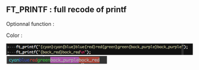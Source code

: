 FT_PRINTF : full recode of printf
----------------------------------------------------------------------------------------------------------------------------
Optionnal function :

Color :


![alt text](https://github.com/juthomas/FT_PRINTF/blob/master/.img/call.png)
![alt text](https://github.com/juthomas/FT_PRINTF/blob/master/.img/output.png)
